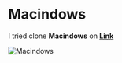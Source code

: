 # Macindows

I tried clone **Macindows** on **[Link](https://dribbble.com/shots/17648244-Thanks-I-guess)**

![Macindows](https://cdn.dribbble.com/users/60266/screenshots/17648244/media/48ae31467d5767ae608debdbb899393f.png)
